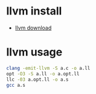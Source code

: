# llvm install

- [llvm download](http://releases.llvm.org/download.html)

# llvm usage

```bash
clang -emit-llvm -S a.c -o a.ll
opt -O3 -S a.ll -o a.opt.ll
llc -03 a.opt.ll -o a.s
gcc a.s
```
